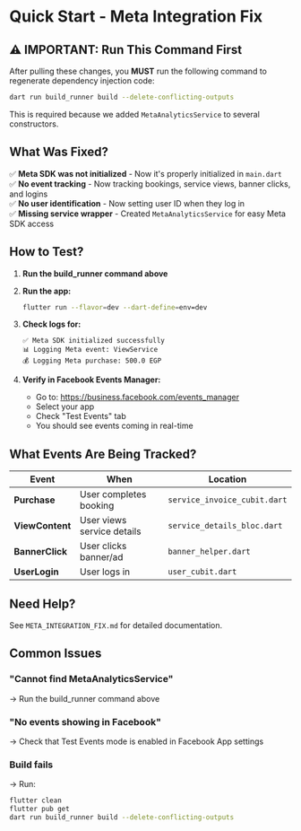 # Quick Start - Meta Integration Fix

## ⚠️ IMPORTANT: Run This Command First

After pulling these changes, you **MUST** run the following command to regenerate dependency injection code:

```bash
dart run build_runner build --delete-conflicting-outputs
```

This is required because we added `MetaAnalyticsService` to several constructors.

## What Was Fixed?

✅ **Meta SDK was not initialized** - Now it's properly initialized in `main.dart`  
✅ **No event tracking** - Now tracking bookings, service views, banner clicks, and logins  
✅ **No user identification** - Now setting user ID when they log in  
✅ **Missing service wrapper** - Created `MetaAnalyticsService` for easy Meta SDK access  

## How to Test?

1. **Run the build_runner command above**
2. **Run the app:**
   ```bash
   flutter run --flavor=dev --dart-define=env=dev
   ```
3. **Check logs for:**
   ```
   ✅ Meta SDK initialized successfully
   📊 Logging Meta event: ViewService
   💰 Logging Meta purchase: 500.0 EGP
   ```

4. **Verify in Facebook Events Manager:**
   - Go to: https://business.facebook.com/events_manager
   - Select your app
   - Check "Test Events" tab
   - You should see events coming in real-time

## What Events Are Being Tracked?

| Event | When | Location |
|-------|------|----------|
| **Purchase** | User completes booking | `service_invoice_cubit.dart` |
| **ViewContent** | User views service details | `service_details_bloc.dart` |
| **BannerClick** | User clicks banner/ad | `banner_helper.dart` |
| **UserLogin** | User logs in | `user_cubit.dart` |

## Need Help?

See `META_INTEGRATION_FIX.md` for detailed documentation.

## Common Issues

### "Cannot find MetaAnalyticsService"
→ Run the build_runner command above

### "No events showing in Facebook"
→ Check that Test Events mode is enabled in Facebook App settings

### Build fails
→ Run:
```bash
flutter clean
flutter pub get
dart run build_runner build --delete-conflicting-outputs
```
